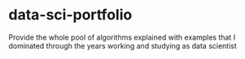 # data-sci-portfolio
Provide the whole pool of algorithms explained with examples that I dominated through the years working and studying as data scientist
